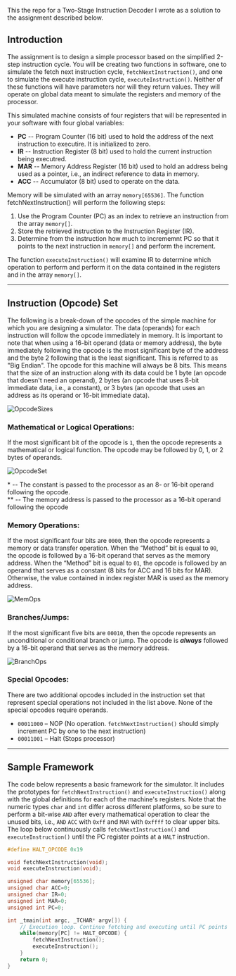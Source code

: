 This the repo for a Two-Stage Instruction Decoder I wrote as a solution to the assignment described below.

## Introduction

The assignment is to design a simple processor based on the simplified 2-step instruction cycle. You will be
creating two functions in software, one to simulate the fetch next instruction cycle, `fetchNextInstruction()`, and
one to simulate the execute instruction cycle, `executeInstruction()`. Neither of these functions will have parameters
nor will they return values. They will operate on global data meant to simulate the registers and memory of the
processor.

This simulated machine consists of four registers that will be represented in your software with
four global variables:

- **PC** -- Program Counter (16 bit) used to hold the address of the next instruction to executire. It is initialized
  to zero.
- **IR** -- Instruction Register (8 bit) used to hold the current instruction being executred.
- **MAR** -- Memory Address Register (16 bit) used to hold an address being used as a pointer, i.e., an indirect
  reference to data in memory.
- **ACC** -- Accumulator (8 bit) used to operate on the data.

Memory will be simulated with an array `memory[65536]`.
The function fetchNextInstruction() will perform the following steps:

1. Use the Program Counter (PC) as an index to retrieve an instruction from the array `memory[]`.
2. Store the retrieved instruction to the Instruction Register (IR).
3. Determine from the instruction how much to incrememnt PC so that it points to the next instruction in `memory[]`
   and perform the increment.

The function `executeInstruction()` will examine IR to determine which operation to perform and perform it on the
data contained in the registers and in the array `memory[]`.

---

## Instruction (Opcode) Set

The following is a break-down of the opcodes of the simple machine for which you are designing a simulator. The data
(operands) for each instruction will follow the opcode immediately in memory. It is important to note that when
using a 16-bit operand (data or memory address), the byte immediately following the opcode is the most significant
byte of the address and the byte 2 following that is the least significant. This is referred to as "Big Endian". The
opcode for this machine will always be 8 bits. This means that the size of an instruction along with its data could
be 1 byte (an opcode that doesn't need an operand), 2 bytes (an opcode that uses 8-bit immediate data, i.e., a
constant), or 3 bytes (an opcode that uses an address as its operand or 16-bit immediate data).

![OpcodeSizes](https://github.com/djefts/InstructionSetComputer/assets/30559436/10f4e415-487b-4cb8-a4dc-1f816dd3f0d3)

### Mathematical or Logical Operations:

If the most significant bit of the opcode is `1`, then the opcode represents a mathematical or logical function. The
opcode may be followed by 0, 1, or 2 bytes of operands.

![OpcodeSet](https://github.com/djefts/InstructionSetComputer/assets/30559436/57dd9b4e-db03-427c-837e-b89feb0c6270)

\* -- The constant is passed to the processor as an 8- or 16-bit operand following the opcode.  
** -- The memory address is passed to the processor as a 16-bit operand following the opcode

### Memory Operations:

If the most significant four bits are `0000`, then the opcode represents a memory or data transfer operation. When the 
“Method” bit is equal to `00`, the opcode is followed by a 16-bit operand that serves as the memory address. When the 
“Method” bit is equal to `01`, the opcode is followed by an operand that serves as a constant (8 bits for ACC and 16 
bits for MAR). Otherwise, the value contained in index register MAR is used as the memory address.

![MemOps](https://github.com/djefts/InstructionSetComputer/assets/30559436/9d323835-4abb-4f28-8e24-109060fe1015)

### Branches/Jumps:

If the most significant five bits are `00010`, then the opcode represents an unconditional or conditional branch or 
jump. The opcode is ***always*** followed by a 16-bit operand that serves as the memory address.

![BranchOps](https://github.com/djefts/InstructionSetComputer/assets/30559436/2bdd8513-73f2-4036-8b1f-1934e46ece09)

### Special Opcodes:

There are two additional opcodes included in the instruction set that represent special operations not included in 
the list above. None of the special opcodes require operands.
- `00011000` – NOP (No operation. `fetchNextInstruction()` should simply increment PC by one to the next instruction)
- `00011001` – Halt (Stops processor)

---

## Sample Framework

The code below represents a basic framework for the simulator. It includes the prototypes for
`fetchNextInstruction()` and `executeInstruction()` along with the global definitions for each of the
machine's registers. Note that the numeric types `char` and `int` differ across different platforms, so
be sure to perform a bit-wise `AND` after every mathematical operation to clear the unused bits,
i.e., `AND` `ACC` with `0xff` and `MAR` with `0xffff` to clear upper bits. The loop below continuously
calls `fetchNextInstruction()` and `executeInstruction()` until the PC register points at a `HALT`
instruction.

```c
#define HALT_OPCODE 0x19

void fetchNextInstruction(void);
void executeInstruction(void);

unsigned char memory[65536];
unsigned char ACC=0;
unsigned char IR=0;
unsigned int MAR=0;
unsigned int PC=0;

int _tmain(int argc, _TCHAR* argv[]) {
    // Execution loop. Continue fetching and executing until PC points to a HALT instruction
    while(memory[PC] != HALT_OPCODE) {
        fetchNextInstruction();
        executeInstruction();
    }
    return 0;
}
```
